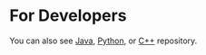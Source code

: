 For Developers
============
You can also see [Java](https://github.com/starlangsoftware/AnnotatedTree), [Python](https://github.com/starlangsoftware/AnnotatedTree-Py), or [C++](https://github.com/starlangsoftware/AnnotatedTree-CPP) repository.
